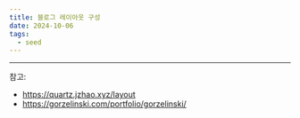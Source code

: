 ```yaml
---
title: 블로그 레이아웃 구성
date: 2024-10-06
tags:
  - seed
---
```



---

참고:

- https://quartz.jzhao.xyz/layout
- https://gorzelinski.com/portfolio/gorzelinski/
